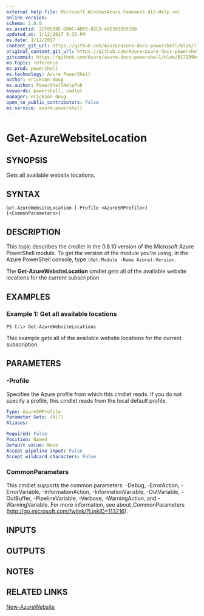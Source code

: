 ```yaml
---
external help file: Microsoft.WindowsAzure.Commands.dll-Help.xml
online version: 
schema: 2.0.0
ms.assetid: 2CF0508E-D00C-4DF0-83CD-495391055308
updated_at: 1/12/2017 9:33 PM
ms.date: 1/12/2017
content_git_url: https://github.com/Azure/azure-docs-powershell/blob/live/azureps-cmdlets-docs/ServiceManagement/Azure.Compute/v3.0.0/Get-AzureWebsiteLocation.md
original_content_git_url: https://github.com/Azure/azure-docs-powershell/blob/live/azureps-cmdlets-docs/ServiceManagement/Azure.Compute/v3.0.0/Get-AzureWebsiteLocation.md
gitcommit: https://github.com/Azure/azure-docs-powershell/blob/817209bd3dedabf8802f944c485cfcf1fb5d7c19/azureps-cmdlets-docs/ServiceManagement/Azure.Compute/v3.0.0/Get-AzureWebsiteLocation.md
ms.topic: reference
ms.prod: powershell
ms.technology: Azure PowerShell
author: erickson-doug
ms.author: PowerShellHelpPub
keywords: powershell, cmdlet
manager: erickson-doug
open_to_public_contributors: False
ms.service: azure-powershell
---
```


# Get-AzureWebsiteLocation

## SYNOPSIS
Gets all available website locations.

## SYNTAX

```
Get-AzureWebsiteLocation [-Profile <AzureSMProfile>] [<CommonParameters>]
```

## DESCRIPTION
This topic describes the cmdlet in the 0.8.10 version of the Microsoft Azure PowerShell module.
To get the version of the module you're using, in the Azure PowerShell console, type `(Get-Module -Name Azure).Version`.

The **Get-AzureWebsiteLocation** cmdlet gets all of the available website locations for the current subscription

## EXAMPLES

### Example 1: Get all available locations
```
PS C:\> Get-AzureWebsiteLocations
```

This example gets all of the available website locations for the current subscription.

## PARAMETERS

### -Profile
Specifies the Azure profile from which this cmdlet reads.
If you do not specify a profile, this cmdlet reads from the local default profile.

```yaml
Type: AzureSMProfile
Parameter Sets: (All)
Aliases: 

Required: False
Position: Named
Default value: None
Accept pipeline input: False
Accept wildcard characters: False
```

### CommonParameters
This cmdlet supports the common parameters: -Debug, -ErrorAction, -ErrorVariable, -InformationAction, -InformationVariable, -OutVariable, -OutBuffer, -PipelineVariable, -Verbose, -WarningAction, and -WarningVariable. For more information, see about_CommonParameters (http://go.microsoft.com/fwlink/?LinkID=113216).

## INPUTS

## OUTPUTS

## NOTES

## RELATED LINKS

[New-AzureWebsite](xref:ServiceManagement/Azure.Compute/v3.0.0/New-AzureWebsite.md)


